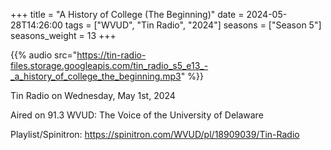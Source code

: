 +++
title = "A History of College (The Beginning)"
date = 2024-05-28T14:26:00
tags = ["WVUD", "Tin Radio", "2024"]
seasons = ["Season 5"]
seasons_weight = 13
+++

{{% audio src="https://tin-radio-files.storage.googleapis.com/tin_radio_s5_e13_-_a_history_of_college_the_beginning.mp3" %}}

Tin Radio on Wednesday, May 1st, 2024

Aired on 91.3 WVUD: The Voice of the University of Delaware

Playlist/Spinitron: https://spinitron.com/WVUD/pl/18909039/Tin-Radio

